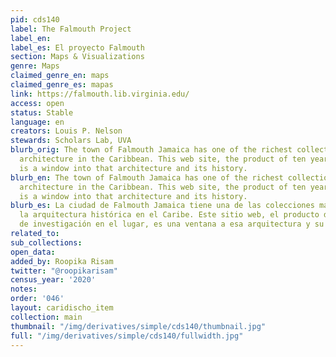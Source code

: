 ```yaml
---
pid: cds140
label: The Falmouth Project
label_en:
label_es: El proyecto Falmouth
section: Maps & Visualizations
genre: Maps
claimed_genre_en: maps
claimed_genre_es: mapas
link: https://falmouth.lib.virginia.edu/
access: open
status: Stable
language: en
creators: Louis P. Nelson
stewards: Scholars Lab, UVA
blurb_orig: The town of Falmouth Jamaica has one of the richest collections of historic
  architecture in the Caribbean. This web site, the product of ten years on-site research,
  is a window into that architecture and its history.
blurb_en: The town of Falmouth Jamaica has one of the richest collections of historic
  architecture in the Caribbean. This web site, the product of ten years on-site research,
  is a window into that architecture and its history.
blurb_es: La ciudad de Falmouth Jamaica tiene una de las colecciones más ricas de
  la arquitectura histórica en el Caribe. Este sitio web, el producto de diez años
  de investigación en el lugar, es una ventana a esa arquitectura y su historia.
related_to:
sub_collections:
open_data:
added_by: Roopika Risam
twitter: "@roopikarisam"
census_year: '2020'
notes:
order: '046'
layout: caridischo_item
collection: main
thumbnail: "/img/derivatives/simple/cds140/thumbnail.jpg"
full: "/img/derivatives/simple/cds140/fullwidth.jpg"
---
```

